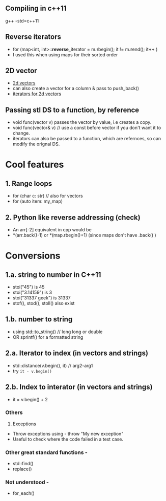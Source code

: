 ## Compiling in c++11
g++ -std=c++11

## Reverse iterators
- for (map<int, int>::**reverse**_iterator = m.**r**begin(); it != m.**r**end(); it<b>++</b> )
- I used this when using maps for their sorted order

## 2D vector
- [2d vectors](https://www.geeksforgeeks.org/2d-vector-in-cpp-with-user-defined-size/)
- can also create a vector for a column & pass to push_back()
- [iterators for 2d vectors](https://stackoverflow.com/questions/1784573/iterator-for-2d-vector)

## Passing stl DS to a function, by reference
- void func(vector<int> v) passes the vector by value, i.e creates a copy.
- void func(vector<int>& v) // use a const before vector if you don't want it to change.
- iterators can also be passed to a function, which are refernces, so can modify the orignal DS.

# Cool features
## 1. Range loops
- for (char c: str) // also for vectors
- for (auto item: my_map)

## 2. Python like reverse addressing (check)
- An arr[-2] equivalent in cpp would be
- *(arr.back()-1) or *(map.rbegin()+1) (since maps don't have .back() )

# Conversions
## 1.a. string to number in C++11
- stoi("45") is 45
- stoi("3.14159") is 3
- stoi("31337 geek") is 31337
- stof(), stod(), stoll() also exist

## 1.b. number to string
- using std::to_string()        // long long or double
- OR sprintf() for a formatted string

## 2.a. Iterator to index (in vectors and strings)
- std::distance(v.begin(), it)  // arg2-arg1
- try `it - v.begin()`

## 2.b. Index to interator (in vectors and strings)
- it = v.begin() + 2

### Others
1. Exceptions
- Throw exceptions using - throw "My new exception"
- Useful to check where the code failed in a test case.


### Other great standard functions -
- std::find()
- replace()

### Not understood -
- for_each()
